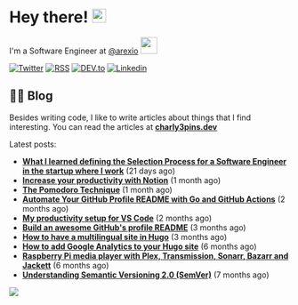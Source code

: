 
# Hey there! <img src="https://media.giphy.com/media/hvRJCLFzcasrR4ia7z/giphy.gif" width="25px">

I'm a Software Engineer at <a href="https://github.com/arexio">@arexio</a> <img src="https://media.giphy.com/media/WUlplcMpOCEmTGBtBW/giphy.gif" width="30">

[![Twitter](https://img.shields.io/badge/Twitter-1DA1F2?style=for-the-badge&logo=twitter&logoColor=white)](https://twitter.com/intent/follow?screen_name=charly3pins)
[![RSS](https://img.shields.io/badge/RSS-FFA500?style=for-the-badge&logo=rss&logoColor=white)](https://charly3pins.dev)
[![DEV.to](https://img.shields.io/badge/dev.to-0A0A0A?style=for-the-badge&logo=dev.to&logoColor=white)](https://dev.to/charly3pins)
[![Linkedin](https://img.shields.io/badge/LinkedIn-0077B5?style=for-the-badge&logo=linkedin&logoColor=white)](https://www.linkedin.com/in/carlesfuste/)

## 👨‍💻 Blog

Besides writing code, I like to write articles about things that I find interesting. You can read the articles at **[charly3pins.dev](https://charly3pins.dev)**

Latest posts:
- **[What I learned defining the Selection Process for a Software Engineer in the startup where I work](https://charly3pins.dev/blog/what-i-learned-defining-the-selection-process-for-a-software-engineer-in-the-startup-where-i-work/)** (21 days ago)
- **[Increase your productivity with Notion](https://charly3pins.dev/blog/increase-your-productivity-with-notion/)** (1 month ago)
- **[The Pomodoro Technique](https://charly3pins.dev/blog/the-pomodoro-technique/)** (1 month ago)
- **[Automate Your GitHub Profile README with Go and GitHub Actions](https://charly3pins.dev/blog/automate-your-github-profile-readme-with-go-and-github-actions/)** (2 months ago)
- **[My productivity setup for VS Code](https://charly3pins.dev/blog/my-productivity-setup-for-vs-code/)** (2 months ago)
- **[Build an awesome GitHub's profile README](https://charly3pins.dev/blog/build-an-awesome-github-profile-readme/)** (3 months ago)
- **[How to have a multilingual site in Hugo](https://charly3pins.dev/blog/how-to-have-a-multilingual-site-in-hugo/)** (3 months ago)
- **[How to add Google Analytics to your Hugo site](https://charly3pins.dev/blog/how-to-add-google-analytics-to-your-hugo-site/)** (6 months ago)
- **[Raspberry Pi media player with Plex, Transmission, Sonarr, Bazarr and Jackett](https://charly3pins.dev/blog/raspberry-pi-media-player-with-plex-transmission-sonarr-bazarr-and-jackett/)** (6 months ago)
- **[Understanding Semantic Versioning 2.0 (SemVer)](https://charly3pins.dev/blog/understanding-semantic-versionin-2.0-semver/)** (7 months ago)


![](https://media.giphy.com/media/OPYnG3Xf8zLag/giphy.gif)